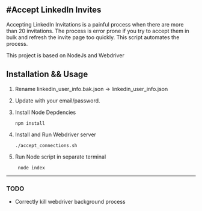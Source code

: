 #Accept LinkedIn Invites
-----
Accepting LinkedIn Invitations is a painful process when there are more than 20 invitations. The process is error prone if you try to accept them in bulk and refresh the invite page too quickly. This script automates the process.

This project is based on NodeJs and Webdriver

## Installation && Usage

1.  Rename linkedin_user_info.bak.json -> linkedin_user_info.json
2.  Update with your email/password.
3.  Install Node Depdencies
    
        npm install
4.  Install and Run Webdriver server
  
        ./accept_connections.sh
5. Run Node script in separate terminal

        node index
----
### TODO

*   Correctly kill webdriver background process